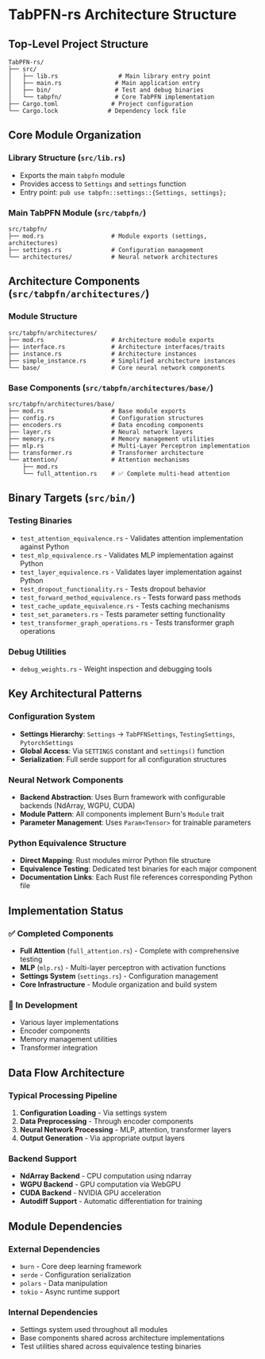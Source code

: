 # TabPFN-rs Architecture Structure

## Top-Level Project Structure
```
TabPFN-rs/
├── src/
│   ├── lib.rs                 # Main library entry point
│   ├── main.rs               # Main application entry
│   ├── bin/                  # Test and debug binaries
│   └── tabpfn/               # Core TabPFN implementation
├── Cargo.toml               # Project configuration
└── Cargo.lock              # Dependency lock file
```

## Core Module Organization

### Library Structure (`src/lib.rs`)
- Exports the main `tabpfn` module
- Provides access to `Settings` and `settings` function
- Entry point: `pub use tabpfn::settings::{Settings, settings};`

### Main TabPFN Module (`src/tabpfn/`)
```
src/tabpfn/
├── mod.rs                   # Module exports (settings, architectures)
├── settings.rs              # Configuration management
└── architectures/           # Neural network architectures
```

## Architecture Components (`src/tabpfn/architectures/`)

### Module Structure
```
src/tabpfn/architectures/
├── mod.rs                   # Architecture module exports
├── interface.rs             # Architecture interfaces/traits
├── instance.rs              # Architecture instances
├── simple_instance.rs       # Simplified architecture instances
└── base/                    # Core neural network components
```

### Base Components (`src/tabpfn/architectures/base/`)
```
src/tabpfn/architectures/base/
├── mod.rs                   # Base module exports
├── config.rs                # Configuration structures
├── encoders.rs              # Data encoding components
├── layer.rs                 # Neural network layers
├── memory.rs                # Memory management utilities
├── mlp.rs                   # Multi-Layer Perceptron implementation
├── transformer.rs           # Transformer architecture
└── attention/               # Attention mechanisms
    ├── mod.rs
    └── full_attention.rs    # ✅ Complete multi-head attention
```

## Binary Targets (`src/bin/`)

### Testing Binaries
- `test_attention_equivalence.rs` - Validates attention implementation against Python
- `test_mlp_equivalence.rs` - Validates MLP implementation against Python  
- `test_layer_equivalence.rs` - Validates layer implementation against Python
- `test_dropout_functionality.rs` - Tests dropout behavior
- `test_forward_method_equivalence.rs` - Tests forward pass methods
- `test_cache_update_equivalence.rs` - Tests caching mechanisms
- `test_set_parameters.rs` - Tests parameter setting functionality
- `test_transformer_graph_operations.rs` - Tests transformer graph operations

### Debug Utilities
- `debug_weights.rs` - Weight inspection and debugging tools

## Key Architectural Patterns

### Configuration System
- **Settings Hierarchy**: `Settings` → `TabPFNSettings`, `TestingSettings`, `PytorchSettings`
- **Global Access**: Via `SETTINGS` constant and `settings()` function
- **Serialization**: Full serde support for all configuration structures

### Neural Network Components
- **Backend Abstraction**: Uses Burn framework with configurable backends (NdArray, WGPU, CUDA)
- **Module Pattern**: All components implement Burn's `Module` trait
- **Parameter Management**: Uses `Param<Tensor>` for trainable parameters

### Python Equivalence Structure
- **Direct Mapping**: Rust modules mirror Python file structure
- **Equivalence Testing**: Dedicated test binaries for each major component
- **Documentation Links**: Each Rust file references corresponding Python file

## Implementation Status

### ✅ Completed Components
- **Full Attention** (`full_attention.rs`) - Complete with comprehensive testing
- **MLP** (`mlp.rs`) - Multi-layer perceptron with activation functions
- **Settings System** (`settings.rs`) - Configuration management
- **Core Infrastructure** - Module organization and build system

### 🚧 In Development
- Various layer implementations
- Encoder components  
- Memory management utilities
- Transformer integration

## Data Flow Architecture

### Typical Processing Pipeline
1. **Configuration Loading** - Via settings system
2. **Data Preprocessing** - Through encoder components
3. **Neural Network Processing** - MLP, attention, transformer layers
4. **Output Generation** - Via appropriate output layers

### Backend Support
- **NdArray Backend** - CPU computation using ndarray
- **WGPU Backend** - GPU computation via WebGPU
- **CUDA Backend** - NVIDIA GPU acceleration
- **Autodiff Support** - Automatic differentiation for training

## Module Dependencies

### External Dependencies
- `burn` - Core deep learning framework
- `serde` - Configuration serialization
- `polars` - Data manipulation
- `tokio` - Async runtime support

### Internal Dependencies
- Settings system used throughout all modules
- Base components shared across architecture implementations
- Test utilities shared across equivalence testing binaries